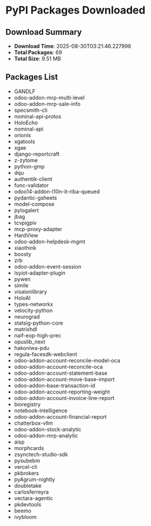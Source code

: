 # PyPI Packages Downloaded

## Download Summary
- **Download Time**: 2025-08-30T03:21:46.227996
- **Total Packages**: 69
- **Total Size**: 9.51 MB

## Packages List
- GANDLF
- odoo-addon-mrp-multi-level
- odoo-addon-mrp-sale-info
- specsmith-cli
- nominal-api-protos
- HoloEcho
- nominal-api
- orionis
- xgatools
- xgae
- django-reportcraft
- z-zytome
- python-gmp
- dqu
- authentik-client
- func-validator
- odoo14-addon-l10n-it-riba-queued
- pydantic-gsheets
- model-compose
- pylogalert
- jbag
- tcvpigpiv
- mcp-proxy-adapter
- HardView
- odoo-addon-helpdesk-mgmt
- xiaothink
- boosty
- zrb
- odoo-addon-event-session
- lsyiot-adapter-plugin
- pywen
- simile
- visaionlibrary
- HoloAI
- types-networkx
- velocity-python
- neurograd
- statsig-python-core
- matrixhdl
- naif-eop-high-prec
- opuslib_next
- hakoniwa-pdu
- regula-facesdk-webclient
- odoo-addon-account-reconcile-model-oca
- odoo-addon-account-reconcile-oca
- odoo-addon-account-statement-base
- odoo-addon-account-move-base-import
- odoo-addon-base-transaction-id
- odoo-addon-account-reporting-weight
- odoo-addon-account-invoice-line-report
- bioregistry
- notebook-intelligence
- odoo-addon-account-financial-report
- chatterbox-vllm
- odoo-addon-stock-analytic
- odoo-addon-mrp-analytic
- aisp
- morphcards
- zsynctech-studio-sdk
- pysubebm
- vercel-cli
- pkbrokers
- pyAgrum-nightly
- doubletake
- carlosferreyra
- vectara-agentic
- pkdevtools
- beemo
- ivybloom
